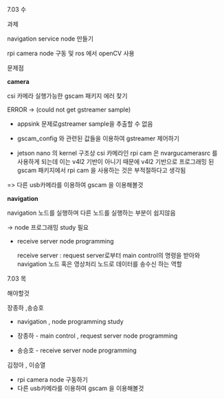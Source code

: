 7.03 수 

과제  

navigation service node 만들기

rpi camera node 구동 및 ros 에서 openCV 사용



문제점

**camera**

csi 카메라 실행가능한 gscam 패키지 에러 찾기

ERROR -> (could not get gstreamer sample)



- appsink 문제로gstreamer sample을 추출할 수 없음

- gscam_config 와 관련된 값들을 이용하여 gstreamer 제어하기

- jetson nano 의 kernel 구조상 csi 카메라인 rpi cam 은 nvargucamerasrc 를 사용하게 되는데 이는 v4l2 기반이 아니기 때문에 v4l2 기반으로 프로그래밍 된 gscam 패키지에서 rpi cam 을 사용하는 것은 부적절하다고 생각됨



=> 다른 usb카메라를 이용하여 gscam 을 이용해볼것

**navigation**

navigation 노드를 실행하며 다른 노드를 실행하는 부분이 쉽지않음

-> node 프로그래밍 study 필요



- receive server node programming 

  receive server : request server로부터 main control의 명령을 받아와 navigation 노드 혹은 영상처리 노드로 데이터를 송수신 하는 역할



7.03 목

해야할것

장종하 ,송승호

- navigation , node programming study

- 장종하 - main control , request server node programming
- 송승호 - receive server node programming



김정아 , 이승열

- rpi camera node 구동하기
- 다른 usb카메라를 이용하여 gscam 을 이용해볼것
